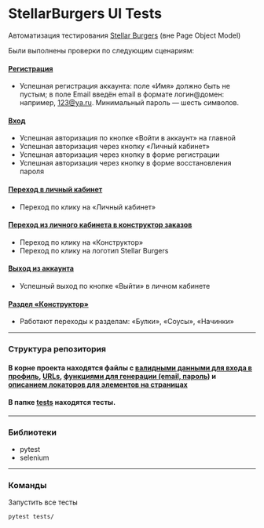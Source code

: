 # StellarBurgers UI Tests
Автоматизация тестирования [Stellar Burgers](https://stellarburgers.nomoreparties.site/) (вне Page Object Model)

Были выполнены проверки по следующим сценариям:

#### [Регистрация](tests/test_account_registration.py)
- Успешная регистрация аккаунта: поле «Имя» должно быть не пустым; в поле Email введён email в формате логин@домен: например, 123@ya.ru. Минимальный пароль — шесть символов.

#### [Вход](tests/test_login.py)
- Успешная авторизация по кнопке «Войти в аккаунт» на главной
- Успешная авторизация через кнопку «Личный кабинет»
- Успешная авторизация через кнопку в форме регистрации
- Успешная авторизация через кнопку в форме восстановления пароля

#### [Переход в личный кабинет](tests/test_go_to_personal_account.py)
- Переход по клику на «Личный кабинет»

#### [Переход из личного кабинета в конструктор заказов](tests/test_go_from_personal_account.py)
- Переход по клику на «Конструктор»
- Переход по клику на логотип Stellar Burgers

#### [Выход из аккаунта](tests/test_logout.py)
- Успешный выход по кнопке «Выйти» в личном кабинете

#### [Раздел «Конструктор»](tests/test_constructor_section.py)
- Работают переходы к разделам: «Булки», «Соусы», «Начинки»

---
### Структура репозитория
#### В корне проекта находятся файлы с [валидными данными для входа в профиль](test_data.py), [URLs](urls.py), [функциями для генерации (email, пароль)](generators.py) и [описанием локаторов для элементов на страницах](locators.py)

#### В папке [tests](tests) находятся тесты.

---
### Библиотеки
- pytest
- selenium
---
### Команды
Запустить все тесты
```shell
pytest tests/
```
